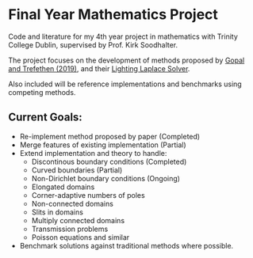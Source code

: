 # Final Year Mathematics Project
Code and literature for my 4th year project in mathematics with Trinity College Dublin, supervised by Prof. Kirk Soodhalter.   

The project focuses on the development of methods proposed by [Gopal and Trefethen (2019)](http://people.maths.ox.ac.uk/trefethen/laplaceSINUM.pdf), and their [Lighting Laplace Solver](http://people.maths.ox.ac.uk/trefethen/lightning.html). 

Also included will be reference implementations and benchmarks using competing methods.


## Current Goals:

 - Re-implement method proposed by paper (Completed)
 - Merge features of existing implementation (Partial)
 - Extend implementation and theory to handle: 
   - Discontinous boundary conditions (Completed)
   - Curved boundaries (Partial)
   - Non-Dirichlet boundary conditions (Ongoing)
   - Elongated domains
   - Corner-adaptive numbers of poles
   - Non-connected domains
   - Slits in domains
   - Multiply connected domains
   - Transmission problems
   - Poisson equations and similar
 - Benchmark solutions against traditional methods where possible.

